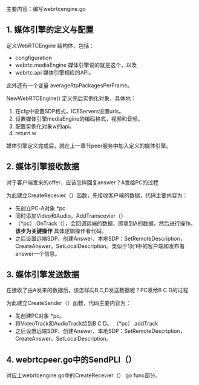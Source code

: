 主要内容：编写webrtcengine.go

## 1. 媒体引擎的定义与配置
定义WebRTCEngine 结构体，包括：
- congfiguration
- webrtc.mediaEngine 媒体引擎说的就是这个，以及
- webrtc.api 媒体引擎相应的API。

此外还有一个变量 averageRtpPackagesPerFrame。

NewWebRTCEngine() 定义完后实例化对象，具体地：
1. 在cfg中设置SDP格式，ICEServers设置urls。
2. 设置媒体引擎mediaEngine的编码格式，视频和音频。
3. 配置实例化对象w的api。
4. return w

媒体引擎定义完成后，就在上一章节peer服务中加入定义的媒体引擎。

## 2. 媒体引擎接收数据
对于客户端发来的offer，应该怎样回复answer？A发给PC的过程

为此建立CreateRecevier（）函数，先接收客户端的数据，代码主要内容为：
- 先创立PC-A对象 *pc
- 同时添加Video和Audio，AddTranscevier（）
- （*pc）.OnTrack（），会回调远端的数据，即拿到A的数据，然后进行操作。**该步为关键操作** 具体逻辑操作看代码。 
- 之后设置远端SDP、创建Answer、本地SDP：SetRemoteDescription，CreateAnswer，SetLocalDescription。类似于1对1中的客户端和发布者answer一个信息。

## 3. 媒体引擎发送数据
在接收了由A发来的数据后，该怎样向B,C,D发送数据呢？PC发给B C D的过程

为此建立CreateSender（）函数，代码主要内容为：
- 先创建PC对象 *pc。
- 将VideoTrack和AudioTrack给到B C D。 （*pc）.addTrack
- 之后设置远端SDP、创建Answer、本地SDP：SetRemoteDescription，CreateAnswer，SetLocalDescription。

## 4. webrtcpeer.go中的SendPLI（）
对应上webrtcengine.go中的CreateRecevier（） go func部分。

